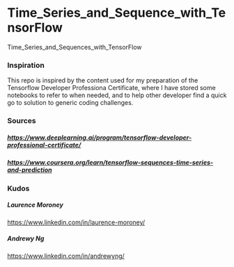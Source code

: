 # Time_Series_and_Sequence_with_TensorFlow
Time_Series_and_Sequences_with_TensorFlow

### Inspiration
This repo is inspired by the content used for my preparation of the Tensorflow Developer Professiona Certificate, where I have stored some notebooks to refer to when needed, 
and to help other developer find a quick go to solution to generic coding challenges.

### Sources
##### https://www.deeplearning.ai/program/tensorflow-developer-professional-certificate/
##### https://www.coursera.org/learn/tensorflow-sequences-time-series-and-prediction

### Kudos
##### Laurence Moroney
https://www.linkedin.com/in/laurence-moroney/
##### Andrewy Ng
https://www.linkedin.com/in/andrewyng/
